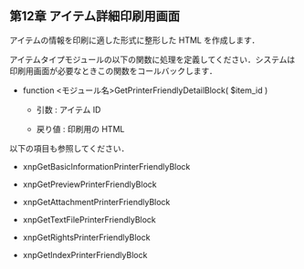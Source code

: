  <body>

 <div id="page">

 <div xmlns="http://www.w3.org/1999/xhtml" class="navheader">

 </div>

 <div xmlns="http://www.w3.org/1999/xhtml" class="chapter" lang="ja" id="print" xml:lang="ja">

 <div xmlns="" class="titlepage">

 <div>

 <div>

 <h2 xmlns="http://www.w3.org/1999/xhtml" class="title"><a id="print"></a>第12章 アイテム詳細印刷用画面</h2>

 </div>

 </div>

 </div>

 <p>アイテムの情報を印刷に適した形式に整形した HTML を作成します．</p>

 <p>アイテムタイプモジュールの以下の関数に処理を定義してください．システムは印刷用画面が必要なときこの関数をコールバックします．</p>

 <div class="itemizedlist">

 <ul type="disc">

 <li>

 <p>function &lt;モジュール名&gt;GetPrinterFriendlyDetailBlock( $item_id )</p>

 <div class="itemizedlist">

 <ul type="circle">

 <li>

 <p>引数 : アイテム ID</p>

 </li>

 <li>

 <p>戻り値 : 印刷用の HTML</p>

 </li>

 </ul>

 </div>

 </li>

 </ul>

 </div>

 <p>以下の項目も参照してください．</p>

 <div class="itemizedlist">

 <ul type="disc">

 <li>

 <p>xnpGetBasicInformationPrinterFriendlyBlock</p>

 </li>

 <li>

 <p>xnpGetPreviewPrinterFriendlyBlock</p>

 </li>

 <li>

 <p>xnpGetAttachmentPrinterFriendlyBlock</p>

 </li>

 <li>

 <p>xnpGetTextFilePrinterFriendlyBlock</p>

 </li>

 <li>

 <p>xnpGetRightsPrinterFriendlyBlock</p>

 </li>

 <li>

 <p>xnpGetIndexPrinterFriendlyBlock</p>

 </li>

 </ul>

 </div>

 </div>

 <div xmlns="http://www.w3.org/1999/xhtml" class="navfooter">



 </div>

 </div>

 </body>



